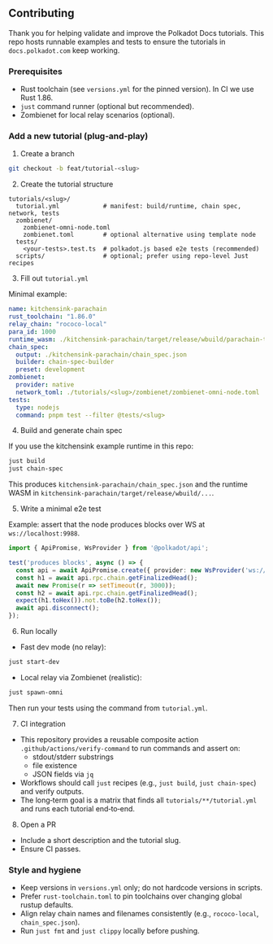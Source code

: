 ## Contributing

Thank you for helping validate and improve the Polkadot Docs tutorials. This repo hosts runnable examples and tests to ensure the tutorials in `docs.polkadot.com` keep working.

### Prerequisites

- Rust toolchain (see `versions.yml` for the pinned version). In CI we use Rust 1.86.
- `just` command runner (optional but recommended).
- Zombienet for local relay scenarios (optional).

### Add a new tutorial (plug‑and‑play)

1) Create a branch

```bash
git checkout -b feat/tutorial-<slug>
```

2) Create the tutorial structure

```
tutorials/<slug>/
  tutorial.yml            # manifest: build/runtime, chain spec, network, tests
  zombienet/
    zombienet-omni-node.toml
    zombienet.toml        # optional alternative using template node
  tests/
    <your-tests>.test.ts  # polkadot.js based e2e tests (recommended)
  scripts/                # optional; prefer using repo-level Just recipes
```

3) Fill out `tutorial.yml`

Minimal example:

```yaml
name: kitchensink-parachain
rust_toolchain: "1.86.0"
relay_chain: "rococo-local"
para_id: 1000
runtime_wasm: ./kitchensink-parachain/target/release/wbuild/parachain-template-runtime/parachain_template_runtime.wasm
chain_spec:
  output: ./kitchensink-parachain/chain_spec.json
  builder: chain-spec-builder
  preset: development
zombienet:
  provider: native
  network_toml: ./tutorials/<slug>/zombienet/zombienet-omni-node.toml
tests:
  type: nodejs
  command: pnpm test --filter @tests/<slug>
```

4) Build and generate chain spec

If you use the kitchensink example runtime in this repo:

```bash
just build
just chain-spec
```

This produces `kitchensink-parachain/chain_spec.json` and the runtime WASM in `kitchensink-parachain/target/release/wbuild/...`.

5) Write a minimal e2e test

Example: assert that the node produces blocks over WS at `ws://localhost:9988`.

```ts
import { ApiPromise, WsProvider } from '@polkadot/api';

test('produces blocks', async () => {
  const api = await ApiPromise.create({ provider: new WsProvider('ws://localhost:9988') });
  const h1 = await api.rpc.chain.getFinalizedHead();
  await new Promise(r => setTimeout(r, 3000));
  const h2 = await api.rpc.chain.getFinalizedHead();
  expect(h1.toHex()).not.toBe(h2.toHex());
  await api.disconnect();
});
```

6) Run locally

- Fast dev mode (no relay):

```bash
just start-dev
```

- Local relay via Zombienet (realistic):

```bash
just spawn-omni
```

Then run your tests using the command from `tutorial.yml`.

7) CI integration

- This repository provides a reusable composite action `.github/actions/verify-command` to run commands and assert on:
  - stdout/stderr substrings
  - file existence
  - JSON fields via `jq`
- Workflows should call `just` recipes (e.g., `just build`, `just chain-spec`) and verify outputs.
- The long‑term goal is a matrix that finds all `tutorials/**/tutorial.yml` and runs each tutorial end‑to‑end.

8) Open a PR

- Include a short description and the tutorial slug.
- Ensure CI passes.

### Style and hygiene

- Keep versions in `versions.yml` only; do not hardcode versions in scripts.
- Prefer `rust-toolchain.toml` to pin toolchains over changing global rustup defaults.
- Align relay chain names and filenames consistently (e.g., `rococo-local`, `chain_spec.json`).
- Run `just fmt` and `just clippy` locally before pushing.


